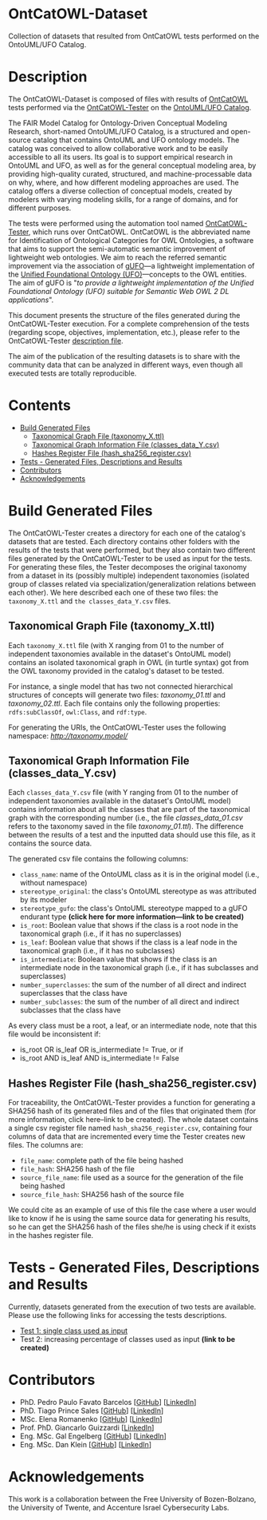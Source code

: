 # OntCatOWL-Dataset

Collection of datasets that resulted from OntCatOWL tests performed on the OntoUML/UFO Catalog.

# Description

The OntCatOWL-Dataset is composed of files with results of [OntCatOWL](https://github.com/unibz-core/OntCatOWL) tests performed via the [OntCatOWL-Tester](https://github.com/unibz-core/OntCatOWL-Tester) on the [OntoUML/UFO Catalog](https://github.com/unibz-core/OntCatOWL).

The FAIR Model Catalog for Ontology-Driven Conceptual Modeling Research, short-named OntoUML/UFO Catalog, is a structured and open-source catalog that contains OntoUML and UFO ontology models. The catalog was conceived to allow collaborative work and to be easily accessible to all its users. Its goal is to support empirical research in OntoUML and UFO, as well as for the general conceptual modeling area, by providing high-quality curated, structured, and machine-processable data on why, where, and how different modeling approaches are used. The catalog offers a diverse collection of conceptual models, created by modelers with varying modeling skills, for a range of domains, and for different purposes.

The tests were performed using the automation tool named [OntCatOWL-Tester](https://github.com/unibz-core/OntCatOWL-Tester), which runs over OntCatOWL. OntCatOWL is the abbreviated name for Identification of Ontological Categories for OWL Ontologies, a software that aims to support the semi-automatic semantic improvement of lightweight web ontologies. We aim to reach the referred semantic improvement via the association of [gUFO](https://nemo-ufes.github.io/gufo/)—a lightweight implementation of the [Unified Foundational Ontology (UFO)](https://nemo.inf.ufes.br/wp-content/uploads/ufo_unified_foundational_ontology_2021.pdf)—concepts to the OWL entities. The aim of gUFO is "_to provide a lightweight implementation of the Unified Foundational Ontology (UFO) suitable for Semantic Web OWL 2 DL applications_".

This document presents the structure of the files generated during the OntCatOWL-Tester execution. For a complete comprehension of the tests (regarding scope, objectives, implementation, etc.), please refer to the OntCatOWL-Tester [description file](https://github.com/unibz-core/OntCatOWL-Tester#readme).

The aim of the publication of the resulting datasets is to share with the community data that can be analyzed in different ways, even though all executed tests are totally reproducible.

# Contents

- [Build Generated Files](#build-generated-files)
  - [Taxonomical Graph File (taxonomy\_X.ttl)](#taxonomical-graph-file-taxonomy_xttl)
  - [Taxonomical Graph Information File (classes\_data\_Y.csv)](#taxonomical-graph-information-file-classes_data_ycsv)
  - [Hashes Register File (hash\_sha256\_register.csv)](#hashes-register-file-hash_sha256_registercsv)
- [Tests - Generated Files, Descriptions and Results](#tests---generated-files-descriptions-and-results)
- [Contributors](#contributors)
- [Acknowledgements](#acknowledgements)

# Build Generated Files

The OntCatOWL-Tester creates a directory for each one of the catalog's datasets that are tested. Each directory contains other folders with the results of the tests that were performed, but they also contain two different files generated by the OntCatOWL-Tester to be used as input for the tests. For generating these files, the Tester decomposes the original taxonomy from a dataset in its (possibly multiple) independent taxonomies (isolated group of classes related via specialization/generalization relations between each other). We here described each one of these two files: the `taxonomy_X.ttl` and `the classes_data_Y.csv` files.

## Taxonomical Graph File (taxonomy\_X.ttl)

Each `taxonomy_X.ttl` file (with X ranging from 01 to the number of independent taxonomies available in the dataset's OntoUML model) contains an isolated taxonomical graph in OWL (in turtle syntax) got from the OWL taxonomy provided in the catalog's dataset to be tested.

For instance, a single model that has two not connected hierarchical structures of concepts will generate two files: _taxonomy\_01.ttl_ and _taxonomy\_02.ttl_. Each file contains only the following properties: `rdfs:subClassOf`, `owl:Class`, and `rdf:type`.

For generating the URIs, the OntCatOWL-Tester uses the following namespace: *http://taxonomy.model/*

## Taxonomical Graph Information File (classes\_data\_Y.csv)

Each `classes_data_Y.csv` file (with Y ranging from 01 to the number of independent taxonomies available in the dataset's OntoUML model) contains information about all the classes that are part of the taxonomical graph with the corresponding number (i.e., the file _classes\_data\_01.csv_ refers to the taxonomy saved in the file _taxonomy\_01.ttl_). The difference between the results of a test and the inputted data should use this file, as it contains the source data.

The generated csv file contains the following columns:

- `class_name`: name of the OntoUML class as it is in the original model (i.e., without namespace)
- `stereotype_original`: the class's OntoUML stereotype as was attributed by its modeler
- `stereotype_gufo`: the class's OntoUML stereotype mapped to a gUFO endurant type **(click here for more information—link to be created)**
- `is_root`: Boolean value that shows if the class is a root node in the taxonomical graph (i.e., if it has no superclasses)
- `is_leaf`: Boolean value that shows if the class is a leaf node in the taxonomical graph (i.e., if it has no subclasses)
- `is_intermediate`: Boolean value that shows if the class is an intermediate node in the taxonomical graph (i.e., if it has subclasses and superclasses)
- `number_superclasses`: the sum of the number of all direct and indirect superclasses that the class have
- `number_subclasses`: the sum of the number of all direct and indirect subclasses that the class have

As every class must be a root, a leaf, or an intermediate node, note that this file would be inconsistent if:

- is\_root OR is\_leaf OR is\_intermediate != True, or if
- is\_root AND is\_leaf AND is\_intermediate != False

## Hashes Register File (hash_sha256_register.csv)

For traceability, the OntCatOWL-Tester provides a function for generating a SHA256 hash of its generated files and of the files that originated them (for more information, click here–link to be created). The whole dataset contains a single csv register file named `hash_sha256_register.csv`, containing four columns of data that are incremented every time the Tester creates new files. The columns are:

- `file_name`: complete path of the file being hashed
- `file_hash`: SHA256 hash of the file
- `source_file_name`: file used as a source for the generation of the file being hashed
- `source_file_hash`: SHA256 hash of the source file

We could cite as an example of use of this file the case where a user would like to know if he is using the same source data for generating his results, so he can get the SHA256 hash of the files she/he is using check if it exists in the hashes register file.

# Tests - Generated Files, Descriptions and Results

Currently, datasets generated from the execution of two tests are available. Please use the following links for accessing the tests descriptions.

- [Test 1: single class used as input](https://github.com/unibz-core/OntCatOWL-Dataset/blob/main/documentation/OntCatOWL-Dataset-Test1.md)
- Test 2: increasing percentage of classes used as input **(link to be created)**

# Contributors

- PhD. Pedro Paulo Favato Barcelos [[GitHub](https://github.com/pedropaulofb)] [[LinkedIn](https://www.linkedin.com/in/pedropaulofavatobarcelos/)]
- PhD. Tiago Prince Sales [[GitHub](https://github.com/tgoprince)] [[LinkedIn](https://www.linkedin.com/in/tiagosales/)]
- MSc. Elena Romanenko [[GitHub](https://github.com/mozzherina)] [[LinkedIn](https://www.linkedin.com/in/mozzherina/)]
- Prof. PhD. Giancarlo Guizzardi [[LinkedIn](https://www.linkedin.com/in/giancarloguizzardibb51aa75/)]
- Eng. MSc. Gal Engelberg [[GitHub](https://github.com/GalEngelberg)] [[LinkedIn](https://www.linkedin.com/in/galengelberg/)]
- Eng. MSc. Dan Klein [[GitHub](https://github.com/danklein10)] [[LinkedIn](https://www.linkedin.com/in/~danklein/)]

# Acknowledgements

This work is a collaboration between the Free University of Bozen-Bolzano, the University of Twente, and Accenture Israel Cybersecurity Labs.